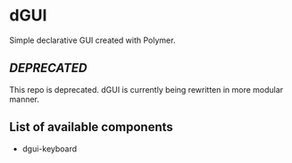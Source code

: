 # dGUI
Simple declarative GUI created with Polymer.

## *DEPRECATED*
This repo is deprecated. dGUI is currently being rewritten in more modular manner.

## List of available components
- dgui-keyboard
